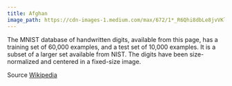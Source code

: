 ```yaml
---
title: Afghan
image_path: https://cdn-images-1.medium.com/max/672/1*_R6Qhi8dbLe8jvVKlGdHYw.png
---
```

The MNIST database of handwritten digits, available from this page, has a training set of 60,000 examples, and a test set of 10,000 examples. It is a subset of a larger set available from NIST. The digits have been size-normalized and centered in a fixed-size image.


Source [Wikipedia](https://en.wikipedia.org/wiki/Afghan_biscuit)